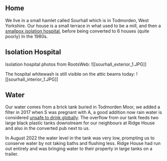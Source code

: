 ## Home

We live in a small hamlet called Sourhall which is in Todmorden, West Yorkshire. Our house is a small terrace in what used to be a mill, and then a [smallpox isolation hospital](https://sites.rootsweb.com/~todmordenandwalsden/sourhallhospital.htm), before being converted to 6 houses (quite poorly) In the 1980s.

## Isolation Hospital
Isolation hospital photos from RootsWeb:
![[sourhall_exterior_1.JPG]]

The hospital whitewash is still visible on the attic beams today:
![[sourhall_interior_1.JPG]]

## Water

Our water comes from a brick tank buried in Todmorden Moor, we added a filter in 2017 when S was pregnant with A, a good addition now rain water is considered [unsafe to drink globally](https://www.vice.com/en/article/m7gban/rainwater-everywhere-now-considered-too-toxic-for-safe-consumption-study-finds). The overflow from our tank feeds two large black plastic tanks downstream for our neighbours at Ridge House and also in the converted pub next to us.

In August 2022 the water level in the tank was very low, prompting us to conserve water by not taking baths and flushing less. Ridge House had run out entirely and was bringing water to their property in large tanks on a trailer. 